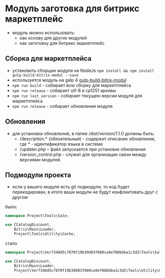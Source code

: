 # Модуль заготовка для битрикс маркетплейс

- модуль можно использовать:
    - как основу для других модулей
    - как заготовку для битрикс маркетплейс

## Сборка для маркетплейса
- установить сборщик модуля на NodeJs `npm install && npm install gulp-build-bitrix-modul --save`
- используется модуль на galp 4 [gulp-build-bitrix-modul](https://www.npmjs.com/package/gulp-build-bitrix-modul)
- `npm run build` - собирает всю сборку для маркетплейса
- `npm run release` - собирает utf-8 и cp1251 архивы
- `npm run last_version` - собирает текущею версии модуля для маркетплейса
- `npm run release` - собирает обновления модуля

## Обновления
- для установки обновлений, в папке /dist/version/1.1.0 должны быть:
    - /description.* (обязательный) - содержит описание обновления, где * - идентификатор языка в системе
    - /updater.php – файл запускается при установке обновления
    - /version_control.php - служит для организации связи между версиями модулей.

## Подмодули проекта
- если у вашего модуля есть git подмодули, то код будет перекодирован, в итоге ваши модули не будут конфликтовать друг с другом

было:
```php
namespace Project\Tools\Sale;

use CCatalogDiscount,
    Bitrix\Main\Loader,
    Project\Tools\Utility\Cache;
```
стало
```php
namespace Project\Ver7348d5c7870f19b39d83f080ca9e708bbba1c3d2\Tools\Sale;

use CCatalogDiscount,
    Bitrix\Main\Loader,
    Project\Ver7348d5c7870f19b39d83f080ca9e708bbba1c3d2\Tools\Utility\Cache;
```
